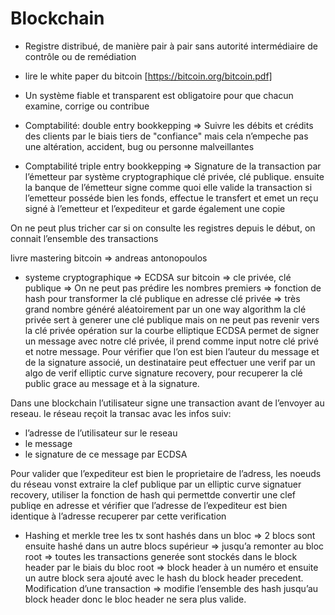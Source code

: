# Blockchain

* Registre distribué, de manière pair à pair sans autorité intermédiaire de contrôle ou de remédiation

- lire le white paper du bitcoin [https://bitcoin.org/bitcoin.pdf]

* Un système fiable et transparent est obligatoire pour que chacun examine, corrige ou contribue

* Comptabilité: double entry bookkepping => Suivre les débits et crédits des clients par le biais tiers de "confiance" mais cela n’empeche pas une altération, accident, bug ou personne malveillantes

* Comptabilité triple entry bookkepping => Signature de la transaction par l’émetteur par système cryptographique clé privée, clé publique. ensuite la banque de l’émetteur signe comme quoi elle valide la transaction si l’emetteur posséde bien les fonds, effectue le transfert et emet un reçu signé à l’emetteur et l’expediteur et garde également une copie

On ne peut plus tricher car si on consulte les registres depuis le début, on connait l’ensemble des transactions


livre mastering bitcoin => andreas antonopoulos

* systeme cryptographique => ECDSA sur bitcoin => cle privée, clé publique => On ne peut pas prédire les nombres premiers => fonction de hash pour transformer la clé publique en adresse 
clé privée => très grand nombre généré aléatoirement par un one way algorithm
la clé privée sert à generer une clé publique mais on ne peut pas revenir vers la clé privée
opération sur la courbe elliptique 
ECDSA permet de signer un message avec notre clé privée, il prend comme input notre clé privé et notre message.
Pour vérifier que l’on est bien l’auteur du message et de la signature associé, un destinataire peut effectuer une verif par un algo de verif elliptic curve signature recovery, pour recuperer la clé public grace au message et à la  signature.

Dans une blockchain l’utilisateur signe une transaction avant de l’envoyer au reseau.
le réseau reçoit la transac avac les infos suiv:
* l’adresse de l’utilisateur sur le reseau
* le message 
* le signature de ce message par ECDSA

Pour valider que l’expediteur est bien le proprietaire de l’adress, les noeuds du réseau vonst extraire la clef publique par un elliptic curve signatuer recovery, utiliser la fonction de hash qui permettde convertir une clef publiqe en adresse et vérifier que l’adresse de l’expediteur est bien identique à l’adresse recuperer par cette verification

* Hashing et merkle tree
les tx sont hashés dans un bloc => 2 blocs sont ensuite hashé dans un autre blocs supérieur => jusqu’a remonter au bloc root => toutes les transactions generée sont stockés dans le block header par le biais du bloc root => block header à un numéro et ensuite un autre block sera ajouté avec le hash du block header precedent.  
Modification d’une transaction => modifie l’ensemble des hash jusqu’au block header donc le bloc header ne sera plus valide.






